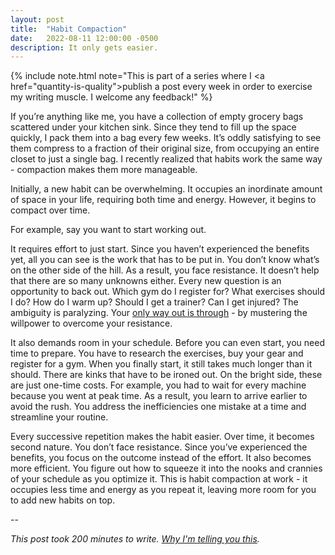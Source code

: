 ```yaml
---
layout: post
title:  "Habit Compaction"
date:   2022-08-11 12:00:00 -0500
description: It only gets easier.
---
```

{% include note.html note="This is part of a series where I <a href=\"quantity-is-quality\">publish a post every week in order to exercise my writing muscle</a>. I welcome any feedback!" %}

If you’re anything like me, you have a collection of empty grocery bags scattered under your kitchen sink. Since they tend to fill up the space quickly, I pack them into a bag every few weeks. It’s oddly satisfying to see them compress to a fraction of their original size, from occupying an entire closet to just a single bag. I recently realized that habits work the same way - compaction makes them more manageable.

Initially, a new habit can be overwhelming. It occupies an inordinate amount of space in your life, requiring both time and energy. However, it begins to compact over time. 

For example, say you want to start working out.

It requires effort to just start. Since you haven’t experienced the benefits yet, all you can see is the work that has to be put in. You don’t know what’s on the other side of the hill. As a result, you face resistance. It doesn’t help that there are so many unknowns either. Every new question is an opportunity to back out. Which gym do I register for? What exercises should I do? How do I warm up? Should I get a trainer? Can I get injured? The ambiguity is paralyzing. Your [only way out is through]({{site.url}}/only-way-out-is-through) - by mustering the willpower to overcome your resistance.

It also demands room in your schedule. Before you can even start, you need time to prepare. You have to research the exercises, buy your gear and register for a gym. When you finally start, it still takes much longer than it should. There are kinks that have to be ironed out. On the bright side, these are just one-time costs. For example, you had to wait for every machine because you went at peak time. As a result, you learn to arrive earlier to avoid the rush. You address the inefficiencies one mistake at a time and streamline your routine.

Every successive repetition makes the habit easier. Over time, it becomes second nature. You don’t face resistance. Since you’ve experienced the benefits, you focus on the outcome instead of the effort. It also becomes more efficient. You figure out how to squeeze it into the nooks and crannies of your schedule as you optimize it. This is habit compaction at work - it occupies less time and energy as you repeat it, leaving more room for you to add new habits on top.

--

*This post took 200 minutes to write. [Why I'm telling you this]({{site.url}}/peeling-back-the-curtain).*